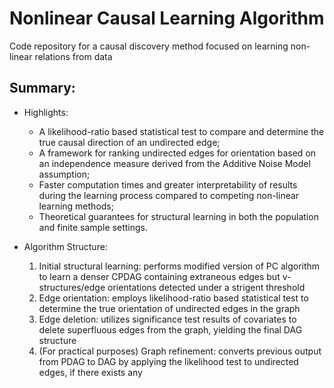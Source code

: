 

# Nonlinear Causal Learning Algorithm

Code repository for a causal discovery method focused on learning non-linear relations from data


## Summary:

- Highlights: 

	- A likelihood-ratio based statistical test to compare and determine the true causal direction of an undirected edge;
	- A framework for ranking undirected edges for orientation based on an independence measure derived from the Additive Noise Model assumption;
	- Faster computation times and greater interpretability of results during the learning process compared to competing non-linear learning methods;
	- Theoretical guarantees for structural learning in both the population and finite sample settings.
	

- Algorithm Structure:

	1. Initial structural learning: performs modified version of PC algorithm to learn a denser CPDAG containing extraneous edges but v-structures/edge orientations detected under a strigent threshold
	2. Edge orientation: employs likelihood-ratio based statistical test to determine the true orientation of undirected edges in the graph
	3. Edge deletion: utilizes significance test results of covariates to delete superfluous edges from the graph, yielding the final DAG structure
	4. (For practical purposes) Graph refinement: converts previous output from PDAG to DAG by applying the likelihood test to undirected edges, if there exists any

